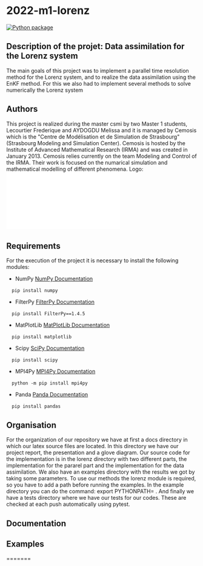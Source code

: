 # 2022-m1-lorenz
[![Python package](https://github.com/master-csmi/2022-m1-lorenz/actions/workflows/python-package.yml/badge.svg?branch=main)](https://github.com/master-csmi/2022-m1-lorenz/actions/workflows/python-package.yml)
## Description of the projet: Data assimilation for the Lorenz system

 The main goals of this project was to implement a parallel time resolution method for the Lorenz system, and to realize the data assimilation using the EnKF method. For this we also had to implement several methods to solve numerically the Lorenz system

## Authors
This project is realized during the master csmi by two Master 1 students, Lecourtier Frederique and AYDOGDU Melissa and it is managed by Cemosis which is the "Centre de Modélisation et de Simulation de Strasbourg" (Strasbourg Modeling and Simulation Center). Cemosis is hosted by the Institute of Advanced Mathematical Research (IRMA) and was created in January 2013. Cemosis relies currently on the team Modeling and Control of the IRMA. Their work is focused on the numarical simulation and mathematical modelling of different phenomena.
Logo: ![Alt](docs\presentation\images\logo-cemosis.pdf)

## Requirements
For the execution of the project it is necessary to install the following modules:
* NumPy [NumPy Documentation](https://numpy.org/doc/ "Title")
```shell
  pip install numpy
```
* FilterPy [FilterPy Documentation](https://filterpy.readthedocs.io/en/latest/kalman/EnsembleKalmanFilter.html "Title")
```shell
  pip install FilterPy==1.4.5
```
* MatPlotLib [MatPlotLib Documentation](https://matplotlib.org/stable/index.html "Title")
```shell
  pip install matplotlib
```
* Scipy [SciPy Documentation](https://docs.scipy.org/doc/scipy/ "Title")
```shell
  pip install scipy
```
* MPI4Py [MPI4Py Documentation](https://mpi4py.readthedocs.io/en/stable/ "Title")
```shell
  python -m pip install mpi4py
```
* Panda [Panda Documentation](https://pandas.pydata.org/docs/ "Title")
```shell
  pip install pandas
```

## Organisation 
For the organization of our repository we have at first a docs directory in which our latex source files are located. In this directory we have our project report, the presentation and a glove diagram. 
Our source code for the implementation is in the lorenz directory with two different parts, the implementation for the pararel part and the implementation for the data assimilation. 
We also have an examples directory with the results we got by taking some parameters. To use our methods the lorenz module is required, so you have to add a path before running the examples. In the example directory you can do the command: export PYTHONPATH= .
And finally we have a tests directory where we have our tests for our codes. These are checked at each push automatically using pytest.


## Documentation

## Examples
=======


